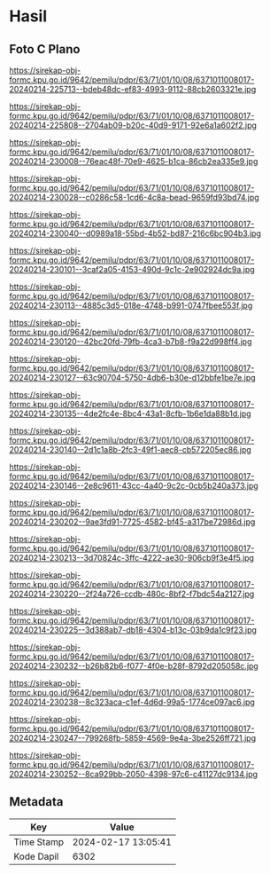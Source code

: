 # Hasil

## Foto C Plano

https://sirekap-obj-formc.kpu.go.id/9642/pemilu/pdpr/63/71/01/10/08/6371011008017-20240214-225713--bdeb48dc-ef83-4993-9112-88cb2603321e.jpg

https://sirekap-obj-formc.kpu.go.id/9642/pemilu/pdpr/63/71/01/10/08/6371011008017-20240214-225808--2704ab09-b20c-40d9-9171-92e6a1a602f2.jpg

https://sirekap-obj-formc.kpu.go.id/9642/pemilu/pdpr/63/71/01/10/08/6371011008017-20240214-230008--76eac48f-70e9-4625-b1ca-86cb2ea335e9.jpg

https://sirekap-obj-formc.kpu.go.id/9642/pemilu/pdpr/63/71/01/10/08/6371011008017-20240214-230028--c0286c58-1cd6-4c8a-bead-9659fd93bd74.jpg

https://sirekap-obj-formc.kpu.go.id/9642/pemilu/pdpr/63/71/01/10/08/6371011008017-20240214-230040--d0989a18-55bd-4b52-bd87-216c6bc904b3.jpg

https://sirekap-obj-formc.kpu.go.id/9642/pemilu/pdpr/63/71/01/10/08/6371011008017-20240214-230101--3caf2a05-4153-490d-9c1c-2e902924dc9a.jpg

https://sirekap-obj-formc.kpu.go.id/9642/pemilu/pdpr/63/71/01/10/08/6371011008017-20240214-230113--4885c3d5-018e-4748-b991-0747fbee553f.jpg

https://sirekap-obj-formc.kpu.go.id/9642/pemilu/pdpr/63/71/01/10/08/6371011008017-20240214-230120--42bc20fd-79fb-4ca3-b7b8-f9a22d998ff4.jpg

https://sirekap-obj-formc.kpu.go.id/9642/pemilu/pdpr/63/71/01/10/08/6371011008017-20240214-230127--63c90704-5750-4db6-b30e-d12bbfe1be7e.jpg

https://sirekap-obj-formc.kpu.go.id/9642/pemilu/pdpr/63/71/01/10/08/6371011008017-20240214-230135--4de2fc4e-8bc4-43a1-8cfb-1b6e1da88b1d.jpg

https://sirekap-obj-formc.kpu.go.id/9642/pemilu/pdpr/63/71/01/10/08/6371011008017-20240214-230140--2d1c1a8b-2fc3-49f1-aec8-cb572205ec86.jpg

https://sirekap-obj-formc.kpu.go.id/9642/pemilu/pdpr/63/71/01/10/08/6371011008017-20240214-230146--2e8c9611-43cc-4a40-9c2c-0cb5b240a373.jpg

https://sirekap-obj-formc.kpu.go.id/9642/pemilu/pdpr/63/71/01/10/08/6371011008017-20240214-230202--9ae3fd91-7725-4582-bf45-a317be72986d.jpg

https://sirekap-obj-formc.kpu.go.id/9642/pemilu/pdpr/63/71/01/10/08/6371011008017-20240214-230213--3d70824c-3ffc-4222-ae30-906cb9f3e4f5.jpg

https://sirekap-obj-formc.kpu.go.id/9642/pemilu/pdpr/63/71/01/10/08/6371011008017-20240214-230220--2f24a726-ccdb-480c-8bf2-f7bdc54a2127.jpg

https://sirekap-obj-formc.kpu.go.id/9642/pemilu/pdpr/63/71/01/10/08/6371011008017-20240214-230225--3d388ab7-db18-4304-b13c-03b9da1c9f23.jpg

https://sirekap-obj-formc.kpu.go.id/9642/pemilu/pdpr/63/71/01/10/08/6371011008017-20240214-230232--b26b82b6-f077-4f0e-b28f-8792d205058c.jpg

https://sirekap-obj-formc.kpu.go.id/9642/pemilu/pdpr/63/71/01/10/08/6371011008017-20240214-230238--8c323aca-c1ef-4d6d-99a5-1774ce097ac6.jpg

https://sirekap-obj-formc.kpu.go.id/9642/pemilu/pdpr/63/71/01/10/08/6371011008017-20240214-230247--799268fb-5859-4569-9e4a-3be2526ff721.jpg

https://sirekap-obj-formc.kpu.go.id/9642/pemilu/pdpr/63/71/01/10/08/6371011008017-20240214-230252--8ca929bb-2050-4398-97c6-c41127dc9134.jpg


## Metadata

| Key        | Value               |
| ---------- | ------------------- |
| Time Stamp | 2024-02-17 13:05:41 |
| Kode Dapil | 6302                |




